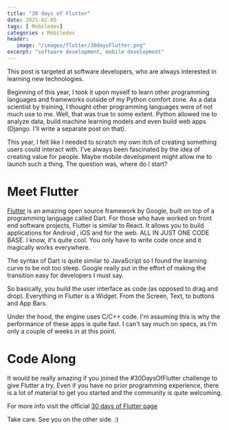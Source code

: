 ```yaml
---
title: "30 days of Flutter"
date: 2021-02-05
tags: [ Mobiledev]
categories : Mobiledev
header:
   image: "/images/flutter/30daysFlutter.png"
excerpt: "software development, mobile development"
---
```

 
This post is targeted at software developers, who are always interested in learning new technologies.
 
Beginning of this year, I took it upon myself to learn other programming languages and frameworks outside of my Python comfort zone. As a data scientist by training, I thought other programming languages were of not much use to me. Well, that was true to some extent. Python allowed me to analyze data, build machine learning models and even build web apps (Django. I'll write a separate post on that).
 
This year, I felt like I needed to scratch my own itch of creating something users could interact with. I've always been fascinated by the idea of creating value for people. Maybe mobile development might allow me to launch such a thing. The question was, where do I start?
 
# Meet Flutter
[Flutter](https://flutter.dev/) is an amazing open source framework by Google, built on top of a programming language called Dart. For those who have worked on front end software projects, Flutter is similar to React. It allows you to build applications for Android , iOS and for the web. ALL IN JUST ONE CODE BASE. I know, it's quite cool. You only have to write code once and it magically works everywhere.
 
The syntax of Dart is quite similar to JavaScript so I found the learning curve to be not too steep. Google really put in the effort of making the transition easy for developers I must say.
 
So basically, you build the user interface as code (as opposed to drag and drop). Everything in Flutter is a Widget. From the Screen, Text, to buttons and App Bars.
 
Under the hood, the engine uses C/C++ code. I'm assuming this is why the performance of these apps is quite fast. I can't say much on specs, as I'm only a couple of weeks in at this point.
 
# Code Along
It would be really amazing if you joined the #30DaysOfFlutter challenge to give Flutter a try. Even if you have no prior programming experience, there is a lot of material to get you started and the community is quite welcoming.

For more info visit the official [30 days of Flutter page](https://events.withgoogle.com/30-daysofflutter/)
 
Take care. See you on the other side. :)

